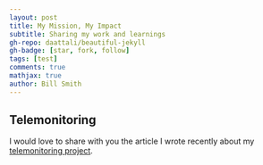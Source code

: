 ```yaml
---
layout: post
title: My Mission, My Impact
subtitle: Sharing my work and learnings
gh-repo: daattali/beautiful-jekyll
gh-badge: [star, fork, follow]
tags: [test]
comments: true
mathjax: true
author: Bill Smith
---
```


## Telemonitoring

I would love to share with you the article I wrote recently about my [telemonitoring project](https://www.fullsdenginyeria.cat/cap-la-telemedicina-davantguarda-monitoritzacio-continua-domicili-pacients-cronics-complexos-i).


## 



